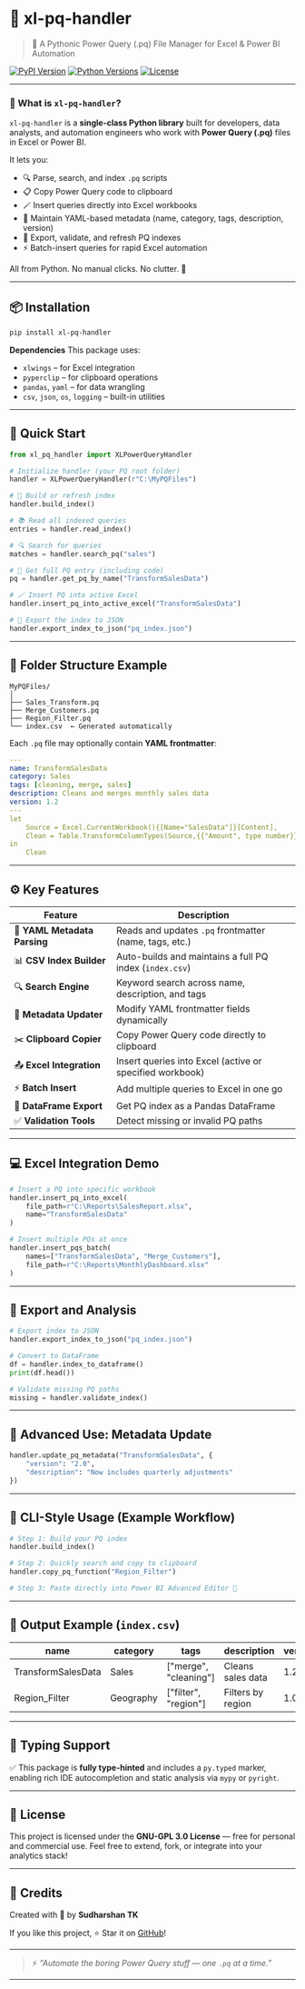 # 🌈 xl-pq-handler  
> 🧩 A Pythonic Power Query (.pq) File Manager for Excel & Power BI Automation

[![PyPI Version](https://img.shields.io/pypi/v/xl-pq-handler.svg?color=4CAF50&logo=python&logoColor=white)](https://pypi.org/project/xl-pq-handler/)
[![Python Versions](https://img.shields.io/pypi/pyversions/xl-pq-handler.svg?color=blue)](https://pypi.org/project/xl-pq-handler/)
[![License](https://img.shields.io/github/license/tks18/xl-pq-handler.svg?color=orange)](LICENSE)

---

### 🧠 What is `xl-pq-handler`?

`xl-pq-handler` is a **single-class Python library** built for developers, data analysts, and automation engineers who work with **Power Query (.pq)** files in Excel or Power BI.  

It lets you:
- 🔍 Parse, search, and index `.pq` scripts  
- 📋 Copy Power Query code to clipboard  
- 🪄 Insert queries directly into Excel workbooks  
- 🧾 Maintain YAML-based metadata (name, category, tags, description, version)  
- 🔁 Export, validate, and refresh PQ indexes  
- ⚡ Batch-insert queries for rapid Excel automation  

All from Python. No manual clicks. No clutter. 🚀  

---

## 📦 Installation

```bash
pip install xl-pq-handler
````

**Dependencies**
This package uses:

* `xlwings` – for Excel integration
* `pyperclip` – for clipboard operations
* `pandas`, `yaml` – for data wrangling
* `csv`, `json`, `os`, `logging` – built-in utilities

---

## 🧩 Quick Start

```python
from xl_pq_handler import XLPowerQueryHandler

# Initialize handler (your PQ root folder)
handler = XLPowerQueryHandler(r"C:\MyPQFiles")

# 🔧 Build or refresh index
handler.build_index()

# 📚 Read all indexed queries
entries = handler.read_index()

# 🔍 Search for queries
matches = handler.search_pq("sales")

# 🧠 Get full PQ entry (including code)
pq = handler.get_pq_by_name("TransformSalesData")

# 🪄 Insert PQ into active Excel
handler.insert_pq_into_active_excel("TransformSalesData")

# 💾 Export the index to JSON
handler.export_index_to_json("pq_index.json")
```

---

## 📁 Folder Structure Example

```
MyPQFiles/
│
├── Sales_Transform.pq
├── Merge_Customers.pq
├── Region_Filter.pq
└── index.csv  ← Generated automatically
```

Each `.pq` file may optionally contain **YAML frontmatter**:

```yaml
---
name: TransformSalesData
category: Sales
tags: [cleaning, merge, sales]
description: Cleans and merges monthly sales data
version: 1.2
---
let
    Source = Excel.CurrentWorkbook(){[Name="SalesData"]}[Content],
    Clean = Table.TransformColumnTypes(Source,{{"Amount", type number}})
in
    Clean
```

---

## ⚙️ Key Features

| Feature                      | Description                                              |
| ---------------------------- | -------------------------------------------------------- |
| 🧾 **YAML Metadata Parsing** | Reads and updates `.pq` frontmatter (name, tags, etc.)   |
| 📊 **CSV Index Builder**     | Auto-builds and maintains a full PQ index (`index.csv`)  |
| 🔍 **Search Engine**         | Keyword search across name, description, and tags        |
| 🧠 **Metadata Updater**      | Modify YAML frontmatter fields dynamically               |
| ✂️ **Clipboard Copier**      | Copy Power Query code directly to clipboard              |
| 📤 **Excel Integration**     | Insert queries into Excel (active or specified workbook) |
| ⚡ **Batch Insert**           | Add multiple queries to Excel in one go                  |
| 🧱 **DataFrame Export**      | Get PQ index as a Pandas DataFrame                       |
| ✅ **Validation Tools**       | Detect missing or invalid PQ paths                       |

---

## 💻 Excel Integration Demo

```python
# Insert a PQ into specific workbook
handler.insert_pq_into_excel(
    file_path=r"C:\Reports\SalesReport.xlsx",
    name="TransformSalesData"
)

# Insert multiple PQs at once
handler.insert_pqs_batch(
    names=["TransformSalesData", "Merge_Customers"],
    file_path=r"C:\Reports\MonthlyDashboard.xlsx"
)
```

---

## 🧾 Export and Analysis

```python
# Export index to JSON
handler.export_index_to_json("pq_index.json")

# Convert to DataFrame
df = handler.index_to_dataframe()
print(df.head())

# Validate missing PQ paths
missing = handler.validate_index()
```

---

## 🧩 Advanced Use: Metadata Update

```python
handler.update_pq_metadata("TransformSalesData", {
    "version": "2.0",
    "description": "Now includes quarterly adjustments"
})
```

---

## 🧰 CLI-Style Usage (Example Workflow)

```python
# Step 1: Build your PQ index
handler.build_index()

# Step 2: Quickly search and copy to clipboard
handler.copy_pq_function("Region_Filter")

# Step 3: Paste directly into Power BI Advanced Editor 🚀
```

---

## 📘 Output Example (`index.csv`)

| name               | category  | tags                  | description       | version | path                            |
| ------------------ | --------- | --------------------- | ----------------- | ------- | ------------------------------- |
| TransformSalesData | Sales     | ["merge", "cleaning"] | Cleans sales data | 1.2     | C:\MyPQFiles\Sales_Transform.pq |
| Region_Filter      | Geography | ["filter", "region"]  | Filters by region | 1.0     | C:\MyPQFiles\Region_Filter.pq   |

---

## 🧩 Typing Support

✅ This package is **fully type-hinted** and includes a `py.typed` marker, enabling rich IDE autocompletion and static analysis via `mypy` or `pyright`.

---

## 📜 License

This project is licensed under the **GNU-GPL 3.0 License** — free for personal and commercial use.
Feel free to extend, fork, or integrate into your analytics stack!

---

## 💚 Credits

Created with 💚 by **Sudharshan TK**

If you like this project, ⭐ Star it on [GitHub](https://github.com/tks18/xl-pq-handler)!

---

> ⚡ *“Automate the boring Power Query stuff — one `.pq` at a time.”*

---